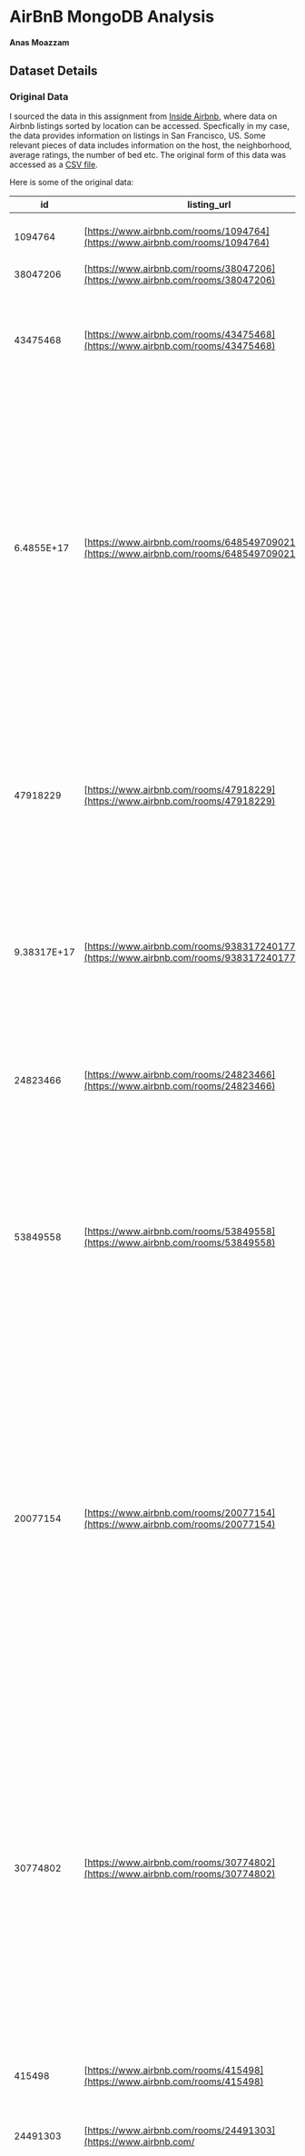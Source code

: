 # AirBnB MongoDB Analysis

#### Anas Moazzam

## Dataset Details

### Original Data
I sourced the data in this assignment from [Inside Airbnb](https://insideairbnb.com/get-the-data/), where data on Airbnb listings sorted by location can be accessed. Specfically in my case, the data provides information on listings in San Francisco, US. Some relevant pieces of data includes information on the host, the neighborhood, average ratings, the number of bed etc. The original form of this data was accessed as a [CSV file](https://github.com/dbdesign-students-spring2024/6-mongodb-analysis-anasmzzm/blob/main/data/listings.csv).

Here is some of the original data:

| id       | listing_url                                             | scrape_id  | last_scraped | source          | name                                               | description                                                                                                                                                                                                                                                                                                                       | ...  |
|----------|---------------------------------------------------------|------------|--------------|-----------------|----------------------------------------------------|-----------------------------------------------------------------------------------------------------------------------------------------------------------------------------------------------------------------------------------------------------------------------------------------------------------------------------------|-----|
| 1094764  | [https://www.airbnb.com/rooms/1094764](https://www.airbnb.com/rooms/1094764) | 2.02403E+13 | 3/7/2024     | city scrape     | San Francisco Presidio Paradise!                  |                                                                                                                                                                                                                                                                                                                                   | ... |
| 38047206 | [https://www.airbnb.com/rooms/38047206](https://www.airbnb.com/rooms/38047206) | 2.02403E+13 | 3/7/2024     | previous scrape | 52 Vesta home                                      |                                                                                                                                                                                                                                                                                                                                   | ... |
| 43475468 | [https://www.airbnb.com/rooms/43475468](https://www.airbnb.com/rooms/43475468) | 2.02403E+13 | 3/7/2024     | previous scrape | Beautiful Mission District Home and Backyard       | Beautiful entire first floor of home with backyard in the sunny Mission District. Large studio, living room, and kitchen, washer and dryer included. Five minute walk to restaurants.                                                                                                                                 | ... |
| 6.4855E+17 | [https://www.airbnb.com/rooms/648549709021440854](https://www.airbnb.com/rooms/648549709021440854) | 2.02403E+13 | 3/7/2024     | city scrape     | LuxoStays \| ! Quiet Rm #Private Bathrm & VIEW    | This house is well-maintained, and has upgraded furnishings!<br /> <br />Conveniently located, this spacious apartment is only a couple of blocks from restaurants of different cuisines, grocery stores, farmers' markets and other stores that you'll need! <br /> <br />The nearest bus stop is 10 minutes away from the property and will take you. John McLaren Park is just a 5-minutes drive from our home.<br /> <br />Longer inquiries are very welcome. Inquire even if the calendar is blocked off. | ... |
| 47918229 | [https://www.airbnb.com/rooms/47918229](https://www.airbnb.com/rooms/47918229) | 2.02403E+13 | 3/7/2024     | city scrape     | Blueground \| Marina District, w/d, nr parks      | Feel at home wherever you choose to live with Blueground. You’ll love this stylish Marina District furnished two-bedroom apartment with its modern decor, fully equipped kitchen, and pretty living room. Ideally located, you’re close to all the best that San Francisco has to offer! (ID #SFO434)                                        | ... |
| 9.38317E+17 | [https://www.airbnb.com/rooms/938317240177880784](https://www.airbnb.com/rooms/938317240177880784) | 2.02403E+13 | 3/7/2024     | city scrape     | Presidio Heights Condo - 2bdrm/2 bath              | Relax in very well appointed two bedroom/two bath condo with incredible views in safe, quiet Presidio Heights neighborhood, conveniently located near Laurel Village shopping center and top rated restaurants.                                                                                                            | ... |
| 24823466 | [https://www.airbnb.com/rooms/24823466](https://www.airbnb.com/rooms/24823466) | 2.02403E+13 | 3/7/2024     | city scrape     | Live like a local in the heart of the City        | Stay and live in our home in Duboce Triangle while we are away this Summer. <br />Perfect place for someone who wants to relocate wants to explore the city or needs to find a permanent place in the Bay Area.                                                                                                               | ... |
| 53849558 | [https://www.airbnb.com/rooms/53849558](https://www.airbnb.com/rooms/53849558) | 2.02403E+13 | 3/7/2024     | city scrape     | Stunning 1-Bedroom Loft in Clock Tower Building   | Live like a local while residing in an iconic San Francisco landmark! Anyone who has driven across the Bay Bridge from SF to Oakland has seen the City’s most visible and historic Clock Tower building off to the right; a building that once housed the largest printing company on the West coast.                                                       | ... |
| 20077154 | [https://www.airbnb.com/rooms/20077154](https://www.airbnb.com/rooms/20077154) | 2.02403E+13 | 3/7/2024     | city scrape     | SF private room r                                  | Small room in a quiet house with own lock and key.<br /><br />Share common area, kitchen and bathroom with Airbnb guest. Host does not use them.<br /><br />This an old 1900's house with uneven heights. If you are on the taller side, please reconsider a different location. <br /><br />Bathroom is small; if you are large or tall please reconsider. <br /><br />The neighborhood is quiet with the occasional dog walkers. <br /><br />Next to the spacious Balboa Park and police station. <br /><br />Next to bus J,K,M to downtown. 29, 49, BART.                                                                                                                                                                                                                                             | ... |
| 30774802 | [https://www.airbnb.com/rooms/30774802](https://www.airbnb.com/rooms/30774802) | 2.02403E+13 | 3/7/2024     | city scrape     | Modern New place & furnished for Long term stay   | Modern, high-end remodeled entire guest house in law in the warmest neighborhood in San Francisco city.  Few minutes get attractions spot/medical/schools.  Bedroom C will be available on 10/8/2023<br />With very low rate you can peremptorily own your comforting place.  High ceiling; comfortable living. Kitchen-stove, microwave, refrigerator.  Easy free street parking.  Very safe residential neighborhood. Amenity limitation Laundry and washer, fee$5. Please email me confirm room availability-booking.                                                                                      | ... |
| 415498   | [https://www.airbnb.com/rooms/415498](https://www.airbnb.com/rooms/415498) | 2.02403E+13 | 3/7/2024     | city scrape     | Prime Location - Studio Apartment                  | Centrally located near  Polk  and Fillmore Streets , close to the greenery of Lafayette Park,  walk  to the many attractions of San Francisco from this functional studio.                                                                                                                                                                                                                 | ... |
| 24491303 | [https://www.airbnb.com/rooms/24491303](https://www.airbnb.com/| 24491303 | [https://www.airbnb.com/rooms/24491303](https://www.airbnb.com/rooms/24491303) | 2.02403E+13 | 3/7/2024     | city scrape     | SoMa Retreat                                      | Are you bored at Downtown SF’s small hotel rooms near the convention center? Are you exploring SF for the first time? Stay with this married DINK queer couple's place for an awesome retreat! 2SLGBTQIA+ friendly! Free Unlimited Latte! <br /><br />Conveniently located in the heart of SoMa, you will have your own private bedroom and private bathroom. <br /><br />You might have to share the living space with us but we are two working professionals that likely won’t be around too much.                                                                                           | ... |
| 7.2548E+17 | [https://www.airbnb.com/rooms/725479609346985276](https://www.airbnb.com/rooms/725479609346985276) | 2.02403E+13 | 3/7/2024     | city scrape     | 546D - Large Master Bedroom w/ Private Bath Fits 4 | South side of town in sunny micro-climate neighborhood of SF, near Balboa Park Bart station, near City College of San Francisco. Close to highway arteries going southbound or towards downtown.<br /><br />** This property hosts by a team of professional Co-hosting the large number listings in San Francisco Bay Area.  <br />*** Guest pleasure experience is our only goal!                                                                                                                                                                           | ... |
| 3442439  | [https://www.airbnb.com/rooms/3442439](https://www.airbnb.com/rooms/3442439) | 2.02403E+13 | 3/7/2024     | city scrape     | Spacious Bernal Heights In-law with private entry. | Spacious studio with separate keypad access. Contemporary space with radiant floor heat, wifi, television (Netflix/Amazon Prime) and deck/yard access. Located within walking distance of great shopping in Bernal Heights, Noe Valley, Glen Park, and the Mission districts. 1/2 block to public transportation and beautiful Holly Park. <br /><br />Kitchenette includes mini-fridge, microwave, toaster oven, electric kettle, and filtered water.<br /><br />There is street parking with no meters to worry about.                                                                                | ... |
| 53747035 | [https://www.airbnb.com/rooms/53747035](https://www.airbnb.com/rooms/53747035) | 2.02403E+13 | 3/7/2024     | city scrape     | Blueground \| Rincon Hill, gym & lounge, nr shops | Show up and start living from day one in San Francisco with this lovely one-bedroom Blueground apartment. You’ll love coming home to this thoughtfully furnished, beautifully designed, and fully-equipped Rincon Hill home. (ID #SFO763)                                                                                                                                                               | ... |
| 2802480  | [https://www.airbnb.com/rooms/2802480](https://www.airbnb.com/rooms/2802480) | 2.02403E+13 | 3/7/2024     | city scrape     | Marina Modern 2BR (30 day min)                    | Pristine contemporary flat just steps from Chestnut Street. Strikingly furnished, complete with chef's kitchen. Ideal location in arguably the most desirable neighborhood of San Francisco.                                                                                                                                                                                                         | ... |
| 48955947 | [https://www.airbnb.com/rooms/48955947](https://www.airbnb.com/rooms/48955947) | 2.02403E+13 | 3/7/2024     | city scrape     | Classic Pac Hts 1bd Victorian meets SF. Pet ok*   | Newly listed and available! <br />Delightful, light-filled 1bdm/1ba on a flat tree lined street that is centrally located in Pacific Heights! 1906 Queen Anne Victorian with soaring 11ft ceiling. Period charm combined with many modern upgrades for today's needs! Walkscore 98!                                                                                                                     | ... |
| 25376401 | [https://www.airbnb.com/rooms/25376401](https://www.airbnb.com/rooms/25376401) | 2.02403E+13 | 3/7/2024     | city scrape     | Cheerful Suite w/ Garden, Steps from Dolores Park | Private, clean, and cozy ensuite in Dolores Heights, one of the most sought after neighborhoods in San Francisco (Mark Zuckerburg's house is two blocks away):<br />Private: Entrance, Bedroom, & Spacious Bathroom<br />Shared: Deck and Garden<br />Heart of Castro <br />30 sec walk to Dolores Park, <br />5 min walk to Mission District, <br />7 min ride to downtown, <br />27 min ride to SFO<br />KEYLESS ENTRY<br />97 walk score; 89 transit score                                                       | ... |
| 53835580 | [https://www.airbnb.com/rooms/53835580](https://www.airbnb.com/rooms/53835580) | 2.02403E+13 | 3/7/2024     | city scrape     | Studio with Balcony & Stunning Bay Bridge View    | You will wake up to an amazing sunrise over the bay. Bright & spacious studio with balcony view of the Bay. Centrally located.<br />Quite neighborhood but only two blocks away from all the actions.                                                                                                                                                                                   | ... |
| 40490045 | [https://www.airbnb.com/rooms/40490045](https://www.airbnb.com/rooms/40490045) | 2.02403E+13 | 3/7/2024     | city scrape     | Queen bedroom by BART subway                       | Private queen bedroom in a quiet home. <br />Located in a family friendly neighborhood by CCSF, Balboa Park BART subway stop.<br />The bedroom has a queen bed, desk, TV, dresser, closet. Big windows with city views.<br />Shared the living room & kitchen with 2 working professionals.  <br />Living room has a sofa and TV.<br />The kitchen has a stove, oven, dishwasher, fridge, microwave. <br /><br />Walk 2 blocks to  CCSF, BART subway for a quick 15 mins ride to SOMA , financial district.<br />Walk 4 blocks to Whole Foods & restaurants.                                                            | ... |

### Data Scrubbing
 I decided that there was some data scrubbing necessary to properly do my MongoDB analysis. I used Python and Pandas, found in the [data_scrubbing notebook](https://github.com/dbdesign-students-spring2024/6-mongodb-analysis-anasmzzm/blob/main/data_scrubbing.ipynb), to carry out my preprocessing. Here are some of the changes I made:
- Got rid of unnecessary columns to reduce bulk and kept only the columns necessary to my analysis
- I verified that dropping all rows with NaN values would leave me with enough columns to carry out analysis and continued to drop any row with NaN values. I acknowledge, however, that this is not best practice if we were to be doing serious data science analysis.
- The neighbourhood column had lenghty and repetitive labels. I decided to make them more concise. For instance, "San Francisco, California, US" would just become "San Francisco".
- Finally, the price column was technically a string. I removed the $ sign from the prices and turned them into float data types.

Here is some of the cleaned data:
| id       | name                                                   | host_id   | host_name    | host_is_superhost | neighbourhood | price | beds | review_scores_rating |
|----------|--------------------------------------------------------|-----------|--------------|-------------------|---------------|-------|------|----------------------|
| 6.4855E+17 | LuxoStays | ! Quiet Rm #Private Bathrm & VIEW | 226555948 | Gi'Angelo    | f                 | San Francisco | 69    | 1    | 5                    |
| 9.38317E+17 | Presidio Heights Condo - 2bdrm/2 bath             | 51769509  | Turner       | t                 | San Francisco | 328   | 2    | 4.83                 |
| 53849558 | Stunning 1-Bedroom Loft in Clock Tower Building     | 3793516   | Audrey       | t                 | San Francisco | 175   | 1    | 4.86                 |
| 30774802 | Modern New place & furnished for Long term stay     | 230265204 | Athena       | t                 | San Francisco | 40    | 3    | 4.85                 |
| 3442439  | Spacious Bernal Heights In-law with private entry   | 17349647  | Candace And Joshua | t            | San Francisco | 125   | 1    | 4.96                 |
| 2802480  | Marina Modern 2BR (30 day min)                      | 14333760  | Alessandra   | f                 | San Francisco | 285   | 2    | 4.76                 |
| 48955947 | Classic Pac Hts 1bd Victorian meets SF. Pet ok*     | 91488071  | Dan And Jan  | t                 | San Francisco | 125   | 1    | 4.7                  |
| 25376401 | Cheerful Suite w/ Garden, Steps from Dolores Park    | 113405017 | Russell      | t                 | San Francisco | 208   | 1    | 4.95                 |
| 53835580 | Studio with Balcony & Stunning Bay Bridge View       | 25416774  | Maryam       | t                 | San Francisco | 155   | 1    | 5                    |
| 21596397 | Take it Easy on Potrero Hill                        | 4718164   | Serena Leilani | t               | San Francisco | 110   | 1    | 4.88                 |



## Analysis

1. show exactly two documents from the listings collection in any order

```mongodb
db.listings_clean.find().limit(2)
```

```mongodb
[
  {
    _id: ObjectId('660e317abf61e9a36c3ac5a3'),
    id: Long('648549709021440854'),
    name: 'LuxoStays | ! Quiet Rm #Private Bathrm & VIEW',
    host_id: 226555948,
    host_name: "Gi'Angelo",
    host_is_superhost: false,
    neighbourhood: 'San Francisco',
    price: 69,
    beds: 1,
    review_scores_rating: 5
  },
  {
    _id: ObjectId('660e317abf61e9a36c3ac5a4'),
    id: Long('938317240177880784'),
    name: 'Presidio Heights Condo - 2bdrm/2 bath',
    host_id: 51769509,
    host_name: 'Turner',
    host_is_superhost: true,
    neighbourhood: 'San Francisco',
    price: 328,
    beds: 2,
    review_scores_rating: 4.83
  }
]
```

Essentially, this query returns two documents. There is no criteria or projection so the query will return all data included in the documents. This makes understanding the relationship between the columns and each datapoint much easier than compared to the raw data.

2. show exactly 10 documents in any order, but "prettyprint" in easier to read format, using the pretty() function.

```mongodb
 db.listings_clean.find().limit(10).pretty()
 ```

 ```mongodb
[
  {
    _id: ObjectId('660e317abf61e9a36c3ac5a3'),
    id: Long('648549709021440854'),
    name: 'LuxoStays | ! Quiet Rm #Private Bathrm & VIEW',
    host_id: 226555948,
    host_name: "Gi'Angelo",
    host_is_superhost: false,
    neighbourhood: 'San Francisco',
    price: 69,
    beds: 1,
    review_scores_rating: 5
  },
  {
    _id: ObjectId('660e317abf61e9a36c3ac5a4'),
    id: Long('938317240177880784'),
    name: 'Presidio Heights Condo - 2bdrm/2 bath',
    host_id: 51769509,
    host_name: 'Turner',
    host_is_superhost: true,
    neighbourhood: 'San Francisco',
    price: 328,
    beds: 2,
    review_scores_rating: 4.83
  }
]
airbnb> db.listings.find().limit(10).pretty()

airbnb> db.listings_clean.find().limit(10).pretty()
[
  {
    _id: ObjectId('660e317abf61e9a36c3ac5a3'),
    id: Long('648549709021440854'),
    name: 'LuxoStays | ! Quiet Rm #Private Bathrm & VIEW',
    host_id: 226555948,
    host_name: "Gi'Angelo",
    host_is_superhost: false,
    neighbourhood: 'San Francisco',
    price: 69,
    beds: 1,
    review_scores_rating: 5
  },
  {
    _id: ObjectId('660e317abf61e9a36c3ac5a4'),
    id: Long('938317240177880784'),
    name: 'Presidio Heights Condo - 2bdrm/2 bath',
    host_id: 51769509,
    host_name: 'Turner',
    host_is_superhost: true,
    neighbourhood: 'San Francisco',
    price: 328,
    beds: 2,
    review_scores_rating: 4.83
  },
  {
    _id: ObjectId('660e317abf61e9a36c3ac5a5'),
    id: 53849558,
    name: 'Stunning 1-Bedroom Loft in Clock Tower Building',
    host_id: 3793516,
    host_name: 'Audrey',
    host_is_superhost: true,
    neighbourhood: 'San Francisco',
    price: 175,
    beds: 1,
    review_scores_rating: 4.86
  },
  {
    _id: ObjectId('660e317abf61e9a36c3ac5a6'),
    id: 30774802,
    name: 'Modern New place & furnished  for Long term stay',
    host_id: 230265204,
    host_name: 'Athena',
    host_is_superhost: true,
    neighbourhood: 'San Francisco',
    price: 40,
    beds: 3,
    review_scores_rating: 4.85
  },
  {
    _id: ObjectId('660e317abf61e9a36c3ac5a7'),
    id: 3442439,
    name: 'Spacious Bernal Heights In-law with private entry.',
    host_id: 17349647,
    host_name: 'Candace And Joshua',
    host_is_superhost: true,
    neighbourhood: 'San Francisco',
    price: 125,
    beds: 1,
    review_scores_rating: 4.96
  },
  {
    _id: ObjectId('660e317abf61e9a36c3ac5a8'),
    id: 2802480,
    name: 'Marina Modern 2BR (30 day min)',
    host_id: 14333760,
    host_name: 'Alessandra',
    host_is_superhost: false,
    neighbourhood: 'San Francisco',
    price: 285,
    beds: 2,
    review_scores_rating: 4.76
  },
  {
    _id: ObjectId('660e317abf61e9a36c3ac5a9'),
    id: 48955947,
    name: 'Classic Pac Hts 1bd Victorian meets SF. Pet ok*',
    host_id: 91488071,
    host_name: 'Dan And Jan',
    host_is_superhost: true,
    neighbourhood: 'San Francisco',
    price: 125,
    beds: 1,
    review_scores_rating: 4.7
  },
  {
    _id: ObjectId('660e317abf61e9a36c3ac5aa'),
    id: 25376401,
    name: 'Cheerful Suite w/ Garden, Steps from Dolores Park',
    host_id: 113405017,
    host_name: 'Russell',
    host_is_superhost: true,
    neighbourhood: 'San Francisco',
    price: 208,
    beds: 1,
    review_scores_rating: 4.95
  },
  {
    _id: ObjectId('660e317abf61e9a36c3ac5ab'),
    id: 53835580,
    name: 'Studio with Balcony & Stunning Bay Bridge View',
    host_id: 25416774,
    host_name: 'Maryam',
    host_is_superhost: true,
    neighbourhood: 'San Francisco',
    price: 155,
    beds: 1,
    review_scores_rating: 5
  },
  {
    _id: ObjectId('660e317abf61e9a36c3ac5ac'),
    id: 21596397,
    name: 'Take it Easy on Potrero Hill',
    host_id: 4718164,
    host_name: 'Serena Leilani',
    host_is_superhost: true,
    neighbourhood: 'San Francisco',
    price: 110,
    beds: 1,
    review_scores_rating: 4.88
  }
]
```

This query is similar to that in Question 1. If the raw data was much more dense, then this data would be much easier to read compared to the raw data due to the pretty() function.

3. choose two hosts (by reffering to their host_id values) who are superhosts (available in the host_is_superhost field), and show all of the listings offered by both of the two hosts
    - only show the name, price, neighbourhood, host_name, and host_is_superhost for each result

I first find two hosts that are superhosts.
```mongodb
db.listings_clean.find({ "host_is_superhost": true }, { "host_id": 1 }).limit(2)
```

```mongodb
[
  { _id: ObjectId('660e317abf61e9a36c3ac5a4'), host_id: 51769509 },
  { _id: ObjectId('660e317abf61e9a36c3ac5a5'), host_id: 3793516 }
]
```
This tells me that hosts with ID 51769509 and ID 3793516 are superhosts.

Next, I find all the listings from these superhosts and only include the price, neighbourhood, host_name, and if they are a superhost.

```mongodb
db.listings_clean.find({host_is_superhost:true, "host_id": { $in: [51769509, 3793516] }},{"name": 1, "price": 1, "neighbourhood": 1, "host_name": 1, "host_is_superhost": 1, "_id": 0})
```

```mongodb
[
  {
    name: 'Presidio Heights Condo - 2bdrm/2 bath',
    host_name: 'Turner',
    host_is_superhost: true,
    neighbourhood: 'San Francisco',
    price: 328
  },
  {
    name: 'Stunning 1-Bedroom Loft in Clock Tower Building',
    host_name: 'Audrey',
    host_is_superhost: true,
    neighbourhood: 'San Francisco',
    price: 175
  }
]
```

To answer this question, I first had to find two superhosts. The first query looks for the first two superhosts in the data and returns their host_id. The following query had one criteria which would limit the listings to the specific host_id I wanted. It also contained a projection which limited the fields to name, price, neighbourhood, host_name, and host_is_superhost. This allows us to see that Turner and Audrey only have one Airbnb, but run it well enough to be superhosts.


4. find all the unique host_name values (see the docs)
```mongodb
db.listings_clean.distinct("host_name")
```

```mongodb
[
  '1906 Mission',     'AC And Linda',      'Aaron',
  'Abel',             'Abhay',             'Abhi',
  'Ac',               'Ada',               'Adam',
  'Adam&Roz',         'Adamjake',          'Adrian',
  'Adriana',          'Ahmad',             'Ahmed',
  'Aida',             'Aidan',             'Aiden',
  'Aileen',           'Air Concierge',     'Aisling',
  'Aj',               'Akshay',            'Al',
  'Alan',             'Albert',            'Albina',
  'Ale',              'Alejandro (Alex)',  'Alek',
  'Alekhya',          'Aleksandra',        'Alene',
  'Alessandra',       'Alex',              'Alex & Daniel',
  'Alex & Lina',      'Alexia',            'Alice',
  'Alice & Ahmed',    'Alice/Peter',       'Alireza',
  'Alison',           'Alissa',            'Aljosha',
  'Allen',            'Allen Palomino &',  'Allison',
  'Alvaro',           'Alyssa',            'Amanda',
  'Amber',            'Ambrish',           'Ame',
  'Amelie',           'Amina And Olivier', 'Amir',
  'Amir Hossein',     'Amit',              'Amol',
  'Amsi',             'Amy',               'Amy& Michael',
  'Ana',              'Andi',              'Andre',
  'Andrea',           'Andrea & Luong',    'Andreas',
  'Andrew',           'Andy',              'Angela',
  'Angeline',         'Angelo',            'Angie',
  'Ani',              'Anil',              'Anirudh',
  'Anita',            'Anjali',            'Anjanette',
  'Anka',             'Ann',               'Anna',
  'Anna & Irene',     'Anna & Michael',    'Anne',
  'Annekarin',        'Annette',           'Annie',
  'Anniechen',        'Annria',            'Ant',
  'Antelope',         'Anthony',           'Anthony & Ava',
  'Antigone',         'Antoine',           'Antoni',
  'Antonia And Nick',
  ... 1312 more items
]
```

This query lists only unique host names so that names are not repeated. This would allow someone to see the individual names of Airbnb owners in San Francisco which can lead to interesting demographic analysis or equity analysis.

5. find all of the places that have more than 2 beds in a neighborhood of your choice (referred to as either the neighborhood or neighbourhood_group_cleansed fields in the data file), ordered by review_scores_rating descending
    - only show the name, beds, review_scores_rating, and price
    - if your data set only has blanks for all the neighborhood-related fields, or only one neighborhood value in all documents, you may pick another field to filter by - include an explanation and justification for this in your report.
    - if you run out of memory for this query, try filtering review_scores_rating that aren't empty ($ne); and lastly, if there's still an issue, you can set the beds to match exactly 2.

As I've cleaned the data to clean the 'neighbourhood' column, I know there are three neighborhoods in the listings: the general San Francisco area, Noe Valley, and Hayes Valley. I initially tried to do the two Valley neighborhoods, but perhaps due to my data scrubbing techniques, there wasn't any listings that met the criteria. I switched my focus to the general San Francisco area.

```mongodb
db.listings_clean.find({neighbourhood: "San Francisco", beds:{$gt:2}}, {_id:0, name:1, beds:1, review_scores_rating:1, price:1}).sort({"review_scores_rating":-1})
```

```mongodb
[
  {
    name: 'Spacious Luxury 2BD Loft in Downtown San Francisco',
    price: 250,
    beds: 3,
    review_scores_rating: 5
  },
  {
    name: 'Gorgeous Seaside View Home w Deck, Piano',
    price: 294,
    beds: 3,
    review_scores_rating: 5
  },
  {
    name: 'Chic Urban Oasis with Views near Bernal Peak',
    price: 327,
    beds: 7,
    review_scores_rating: 5
  },
  {
    name: '2+BR Noe Valley Home w/ Garden',
    price: 140,
    beds: 3,
    review_scores_rating: 5
  },
  {
    name: 'Wyndham Canterbury Resort | 2BR/1BA Queen Suite',
    price: 262,
    beds: 3,
    review_scores_rating: 5
  },
  {
    name: 'Wyndham Canterbury Resort | 2BR/1BA Queen Suite',
    price: 262,
    beds: 3,
    review_scores_rating: 5
  },
  {
    name: '3BR Family Home in Cole Valley',
    price: 395,
    beds: 3,
    review_scores_rating: 5
  },
  {
    name: 'Telegraph Hill Shangri-La',
    price: 697,
    beds: 3,
    review_scores_rating: 5
  },
  {
    name: '3bd Close to BART & Glen Park',
    price: 160,
    beds: 3,
    review_scores_rating: 5
  },
  {
    name: 'Luxurious and Modern Mission District Stunner!',
    price: 199,
    beds: 3,
    review_scores_rating: 5
  },
  {
    name: 'Awesome View San Francisco !',
    price: 395,
    beds: 3,
    review_scores_rating: 5
  },
  {
    name: '"Market Street Hideaway: Ferry & SoMa Gateway"',
    price: 186,
    beds: 5,
    review_scores_rating: 5
  },
  {
    name: 'Historic 1924 Getaway in the Heart of Russian Hill',
    price: 245,
    beds: 3,
    review_scores_rating: 5
  },
  {
    name: "Welcome To *The Suites at Fisherman's Wharf* 2B#2",
    price: 249,
    beds: 3,
    review_scores_rating: 5
  },
  {
    name: 'GoldenGatePrk-2 miles, Nr Ocean, Zoo, SFSU &SGrove',
    price: 199,
    beds: 3,
    review_scores_rating: 5
  },
  {
    name: 'Spacious, family friendly apartment near park',
    price: 300,
    beds: 3,
    review_scores_rating: 5
  },
  {
    name: 'Stunning Noe Family Friendly House - Enhanced Cleaning',
    price: 1095,
    beds: 4,
    review_scores_rating: 5
  },
  {
    name: 'Penthouse on the Crest of Buena Vista Park-2bd/2ba',
    price: 245,
    beds: 3,
    review_scores_rating: 5
  },
  {
    name: 'Sunnyside Cinema: King bed + 2 twin, 2 desks, yard',
    price: 160,
    beds: 3,
    review_scores_rating: 5
  },
  {
    name: 'NEW! A+ Home | Sunny & Modern | Garage | Huge Yard',
    price: 129,
    beds: 4,
    review_scores_rating: 5
  }
]
```

This query returns all listings within the general San Francisco area that has more than 2 beds, as specified by the criteria. The data is returned in descending order by review_scores_rating. The projection limits the fields returned to name, beds, review_scores_rating, and price. This may be a useful query within the Airbnb app if someone were to be looking for accomodations that provide more than 2 beds, which would be ideal for big groups or families.


6. show the number of listings per host
```mongodb
db.listings_clean.aggregate({$group: {_id: "$host_id", count: {$sum:1}}})
```

```mongodb
[
  { _id: 197555079, count: 1 },
  { _id: 39035796, count: 1 },
  { _id: 491210273, count: 1 },
  { _id: 271698124, count: 2 },
  { _id: 14003785, count: 3 },
  { _id: 37199244, count: 1 },
  { _id: 56859317, count: 1 },
  { _id: 170427853, count: 1 },
  { _id: 34289429, count: 1 },
  { _id: 4306242, count: 1 },
  { _id: 8879720, count: 1 },
  { _id: 148590346, count: 1 },
  { _id: 51769509, count: 1 },
  { _id: 2410550, count: 1 },
  { _id: 7873769, count: 2 },
  { _id: 31668524, count: 1 },
  { _id: 5498141, count: 1 },
  { _id: 16108021, count: 1 },
  { _id: 13242738, count: 1 },
  { _id: 137698280, count: 1 }
]
```

This query counts the number of listings per host and then finding the sum. This would help Airbnb find out who their most successful or largest listers are.


7. find the average review_scores_rating per neighborhood, and only show those that are 4 or above, sorted in descending order of rating (see the docs)
    - if your data set only has blanks in the neighborhood-related fields, or only one neighborhood value in all documents, you may pick another field to break down the listings by - include an explanation and justification for this in your report.

```mongodb
db.listings_clean.aggregate([{$group:{_id: "$neighbourhood", avgRating: {$avg: "$review_scores_rating"}}}, {$match: {avgRating: {$gte:4}}}, {$sort: {avgRating:-1}}])
```

```mongodb
[
  { _id: 'Hayes Valley', avgRating: 4.81 },
  { _id: 'San Francisco', avgRating: 4.779726327312534 },
  { _id: 'Noe Valley', avgRating: 4.71 }
]
```

This query groups the listings by neighborhood and finds the average of review_scores_rating. It returns only those neighborhoods with an average rating above or equal to 4, and sorts the information in descending order. In our case, we only had three neighborhoods, but all of them were listed. This may tell prospective tourists that San Francisco is a generally great area to visit, but specifically in order from Hayes Valley, the general San Francisco area, and Noe Valley.